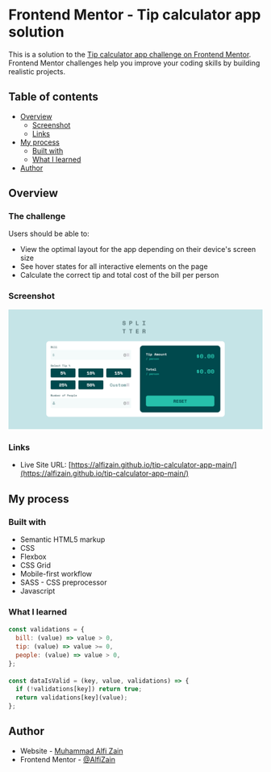# Frontend Mentor - Tip calculator app solution

This is a solution to the [Tip calculator app challenge on Frontend Mentor](https://www.frontendmentor.io/challenges/tip-calculator-app-ugJNGbJUX). Frontend Mentor challenges help you improve your coding skills by building realistic projects.

## Table of contents

- [Overview](#overview)
  - [Screenshot](#screenshot)
  - [Links](#links)
- [My process](#my-process)
  - [Built with](#built-with)
  - [What I learned](#what-i-learned)
- [Author](#author)

## Overview

### The challenge

Users should be able to:

- View the optimal layout for the app depending on their device's screen size
- See hover states for all interactive elements on the page
- Calculate the correct tip and total cost of the bill per person

### Screenshot

![](./screenshot/Screenshot.png)

### Links

- Live Site URL: [https://alfizain.github.io/tip-calculator-app-main/](https://alfizain.github.io/tip-calculator-app-main/)

## My process

### Built with

- Semantic HTML5 markup
- CSS
- Flexbox
- CSS Grid
- Mobile-first workflow
- SASS - CSS preprocessor
- Javascript

### What I learned

```js
const validations = {
  bill: (value) => value > 0,
  tip: (value) => value >= 0,
  people: (value) => value > 0,
};

const dataIsValid = (key, value, validations) => {
  if (!validations[key]) return true;
  return validations[key](value);
};
```

## Author

- Website - [Muhammad Alfi Zain](https://alfizain.github.io/AlfiZain/)
- Frontend Mentor - [@AlfiZain](https://www.frontendmentor.io/profile/AlfiZain)
